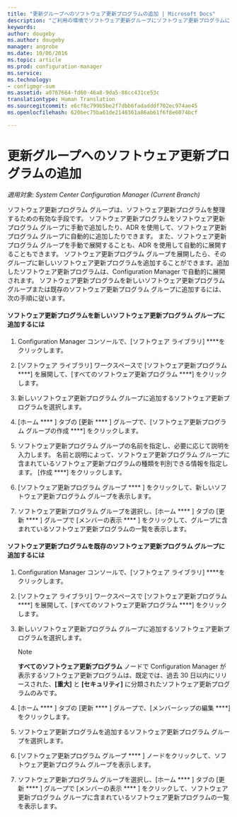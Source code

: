 ```yaml
---
title: "更新グループへのソフトウェア更新プログラムの追加 | Microsoft Docs"
description: "ご利用の環境でソフトウェア更新グループにソフトウェア更新プログラムに手動または自動で追加します。"
keywords: 
author: dougeby
ms.author: dougeby
manager: angrobe
ms.date: 10/06/2016
ms.topic: article
ms.prod: configuration-manager
ms.service: 
ms.technology:
- configmgr-sum
ms.assetid: a0767664-fd60-46a8-9da5-86cc431ce53c
translationtype: Human Translation
ms.sourcegitcommit: e6cf8c799b5be2f7dbb6fadadddf702ec974ae45
ms.openlocfilehash: 620bec75ba61de2146361a86ab61f6f8e6074bcf

---
```


# <a name="add-software-updates-to-an-update-group"></a>更新グループへのソフトウェア更新プログラムの追加  

*適用対象: System Center Configuration Manager (Current Branch)*

 ソフトウェア更新プログラム グループは、ソフトウェア更新プログラムを整理するための有効な手段です。 ソフトウェア更新プログラムをソフトウェア更新プログラム グループに手動で追加したり、ADR を使用して、ソフトウェア更新プログラム グループに自動的に追加したりできます。 また、ソフトウェア更新プログラム グループを手動で展開することも、ADR を使用して自動的に展開することもできます。 ソフトウェア更新プログラム グループを展開したら、そのグループに新しいソフトウェア更新プログラムを追加することができます。追加したソフトウェア更新プログラムは、Configuration Manager で自動的に展開されます。 ソフトウェア更新プログラムを新しいソフトウェア更新プログラム グループまたは既存のソフトウェア更新プログラム グループに追加するには、次の手順に従います。  

#### <a name="to-add-software-updates-to-a-new-software-update-group"></a>ソフトウェア更新プログラムを新しいソフトウェア更新プログラム グループに追加するには  

1.  Configuration Manager コンソールで、[ソフトウェア ライブラリ] ****をクリックします。  

2.  [ソフトウェア ライブラリ] ワークスペースで [ソフトウェア更新プログラム ****] を展開して、[すべてのソフトウェア更新プログラム ****] をクリックします。  

3.  新しいソフトウェア更新プログラム グループに追加するソフトウェア更新プログラムを選択します。  

4.  [ホーム **** ] タブの [更新 **** ] グループで、[ソフトウェア更新プログラム グループの作成 ****] をクリックします。  

5.  ソフトウェア更新プログラム グループの名前を指定し、必要に応じて説明を入力します。 名前と説明によって、ソフトウェア更新プログラム グループに含まれているソフトウェア更新プログラムの種類を判別できる情報を指定します。 [作成 ****] をクリックします。  

6.  [ソフトウェア更新プログラム グループ **** ] をクリックして、新しいソフトウェア更新プログラム グループを表示します。  

7.  ソフトウェア更新プログラム グループを選択し、[ホーム **** ] タブの [更新 **** ] グループで [メンバーの表示 **** ] をクリックして、グループに含まれているソフトウェア更新プログラムの一覧を表示します。  

#### <a name="to-add-software-updates-to-an-existing-software-update-group"></a>ソフトウェア更新プログラムを既存のソフトウェア更新プログラム グループに追加するには  

1.  Configuration Manager コンソールで、[ソフトウェア ライブラリ] ****をクリックします。  

2.  [ソフトウェア ライブラリ] ワークスペースで [ソフトウェア更新プログラム ****] を展開して、[すべてのソフトウェア更新プログラム ****] をクリックします。  

3.  新しいソフトウェア更新プログラム グループに追加するソフトウェア更新プログラムを選択します。  

    > [!NOTE]  
    >  **すべてのソフトウェア更新プログラム** ノードで Configuration Manager が表示するソフトウェア更新プログラムは、既定では、過去 30 日以内にリリースされた、**[重大]** と **[セキュリティ]** に分類されたソフトウェア更新プログラムのみです。  

4.  [ホーム **** ] タブの [更新 **** ] グループで、[メンバーシップの編集 ****] をクリックします。  

5.  ソフトウェア更新プログラムを追加するソフトウェア更新プログラム グループを選択します。  

6.  [ソフトウェア更新プログラム グループ **** ] ノードをクリックして、ソフトウェア更新プログラム グループを表示します。  

7.  ソフトウェア更新プログラム グループを選択し、[ホーム **** ] タブの [更新 **** ] グループで [メンバーの表示 **** ] をクリックして、ソフトウェア更新プログラム グループに含まれているソフトウェア更新プログラムの一覧を表示します。  



<!--HONumber=Dec16_HO3-->


